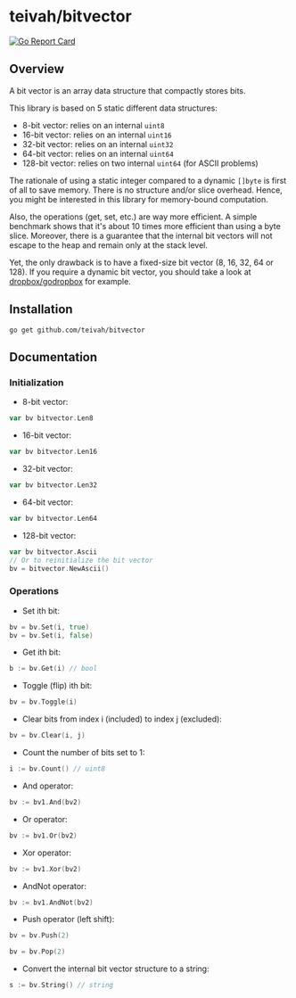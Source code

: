 # teivah/bitvector

[![Go Report Card](https://goreportcard.com/badge/github.com/teivah/bitvector)](https://goreportcard.com/report/github.com/teivah/bitvector)

## Overview

A bit vector is an array data structure that compactly stores bits.

This library is based on 5 static different data structures:
* 8-bit vector: relies on an internal `uint8`
* 16-bit vector: relies on an internal `uint16`
* 32-bit vector: relies on an internal `uint32`
* 64-bit vector: relies on an internal `uint64`
* 128-bit vector: relies on two internal `uint64` (for ASCII problems)

The rationale of using a static integer compared to a dynamic `[]byte` is first of all to save memory.
There is no structure and/or slice overhead.
Hence, you might be interested in this library for memory-bound computation.

Also, the operations (get, set, etc.) are way more efficient. 
A simple benchmark shows that it's about 10 times more efficient than using a byte slice.
Moreover, there is a guarantee that the internal bit vectors will not escape to the heap and remain only at the stack level.

Yet, the only drawback is to have a fixed-size bit vector (8, 16, 32, 64 or 128). If you require a dynamic bit vector, you should take a look at [dropbox/godropbox](https://github.com/dropbox/godropbox/tree/master/container/bitvector) for example.

## Installation

```
go get github.com/teivah/bitvector
```

## Documentation

### Initialization

* 8-bit vector: 

```go
var bv bitvector.Len8
```

* 16-bit vector: 

```go
var bv bitvector.Len16
```

* 32-bit vector: 

```go
var bv bitvector.Len32
```

* 64-bit vector: 

```go
var bv bitvector.Len64
```

* 128-bit vector: 

```go
var bv bitvector.Ascii
// Or to reinitialize the bit vector
bv = bitvector.NewAscii()
```

### Operations

* Set ith bit:

```go
bv = bv.Set(i, true)
bv = bv.Set(i, false)
```

* Get ith bit:

```go
b := bv.Get(i) // bool
```

* Toggle (flip) ith bit:

```go
bv = bv.Toggle(i)
```

* Clear bits from index i (included) to index j (excluded):

```go
bv = bv.Clear(i, j)
```

* Count the number of bits set to 1:

```go
i := bv.Count() // uint8
```

* And operator:

```go
bv := bv1.And(bv2)
```

* Or operator:

```go
bv := bv1.Or(bv2)
```

* Xor operator:

```go
bv := bv1.Xor(bv2)
```

* AndNot operator:

```go
bv := bv1.AndNot(bv2)
```

* Push operator (left shift):

```go
bv = bv.Push(2)
```


```go
bv = bv.Pop(2)
```

* Convert the internal bit vector structure to a string:

```go
s := bv.String() // string
```